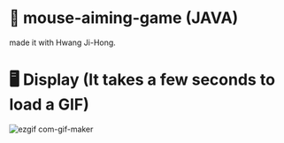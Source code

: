 # 🎯 mouse-aiming-game (JAVA)

made it with Hwang Ji-Hong.

# 🖥 Display (It takes a few seconds to load a GIF)
![ezgif com-gif-maker](https://user-images.githubusercontent.com/56868605/179363847-0eb7fc94-0421-476c-ac7a-1553450b69fc.gif)
